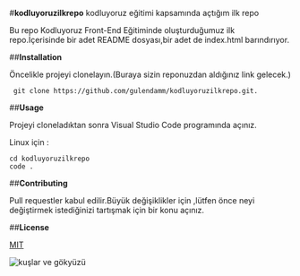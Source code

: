 #**kodluyoruzilkrepo**
kodluyoruz eğitimi kapsamında açtığım ilk repo

Bu repo Kodluyoruz Front-End Eğitiminde oluşturduğumuz ilk repo.İçerisinde bir adet README dosyası,bir adet de index.html barındırıyor.

##**Installation**

Öncelikle projeyi clonelayın.(Buraya sizin reponuzdan aldığınız link gelecek.)

```
 git clone https://github.com/gulendamm/kodluyoruzilkrepo.git.

```

##**Usage**

Projeyi cloneladıktan sonra Visual Studio Code programında açınız.


Linux için :

```
cd kodluyoruzilkrepo
code .

```

##**Contributing**

Pull requestler kabul edilir.Büyük değişiklikler için ,lütfen önce neyi değiştirmek istediğinizi tartışmak için bir konu açınız.

##**License**

[MIT](https://youtube.com)

![kuşlar ve gökyüzü](https://i.pinimg.com/474x/d1/6e/4f/d16e4f9b3dac604ec4f86b63e0dc927a.jpg)



